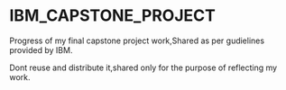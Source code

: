 # IBM_CAPSTONE_PROJECT
Progress of my final capstone project work,Shared as per gudielines provided by IBM.

Dont reuse and distribute it,shared only for the purpose of  reflecting my work.
